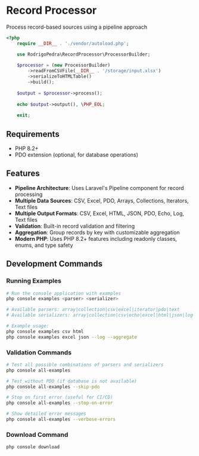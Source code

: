 # Record Processor

Process record-based sources using a pipeline approach

```php
<?php
    require __DIR__ . './vendor/autoload.php';

    use RodrigoPedra\RecordProcessor\ProcessorBuilder;
    
    $processor = (new ProcessorBuilder)
        ->readFromCSVFile(__DIR__ . '/storage/input.xlsx')
        ->serializeToHTMLTable()
        ->build();
    
    $output = $processor->process();
    
    echo $output->output(), \PHP_EOL;
    
    exit;
```

## Requirements

- PHP 8.2+
- PDO extension (optional, for database operations)

## Features

- **Pipeline Architecture**: Uses Laravel's Pipeline component for record processing
- **Multiple Data Sources**: CSV, Excel, PDO, Arrays, Collections, Iterators, Text files
- **Multiple Output Formats**: CSV, Excel, HTML, JSON, PDO, Echo, Log, Text files
- **Validation**: Built-in record validation and filtering
- **Aggregation**: Group records by key with customizable aggregation
- **Modern PHP**: Uses PHP 8.2+ features including readonly classes, enums, and type safety

## Development Commands

### Running Examples
```bash
# Run the console application with examples
php console examples <parser> <serializer>

# Available parsers: array|collection|csv|excel|iterator|pdo|text
# Available serializers: array|collection|csv|echo|excel|html|json|log|pdo|pdo-buffered|text

# Example usage:
php console examples csv html
php console examples excel json --log --aggregate
```

### Validation Commands
```bash
# Test all possible combinations of parsers and serializers
php console all-examples

# Test without PDO (if database is not available)
php console all-examples --skip-pdo

# Stop on first error (useful for CI/CD)
php console all-examples --stop-on-error

# Show detailed error messages
php console all-examples --verbose-errors
```

### Download Command
```bash
php console download
```
